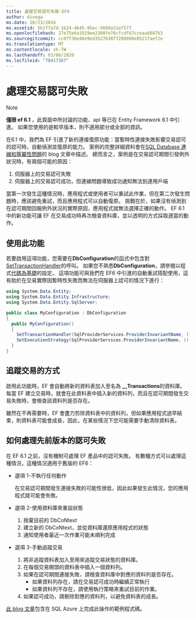 ```yaml
---
title: 處理交易認可失敗-EF6
author: divega
ms.date: 10/23/2016
ms.assetid: 5b1f7a7d-1b24-4645-95ec-5608a31ef577
ms.openlocfilehash: 27e75e6a1919ee2300fe76cfcdf67cceaad887b3
ms.sourcegitcommit: cc0ff36e46e9ed3527638f7208000e8521faef2e
ms.translationtype: MT
ms.contentlocale: zh-TW
ms.lasthandoff: 03/06/2020
ms.locfileid: "78417367"
---
```

# <a name="handling-transaction-commit-failures"></a>處理交易認可失敗
> [!NOTE]
> **僅限 ef 6.1** ，此頁面中所討論的功能、api 等已在 Entity Framework 6.1 中引進。 如果您使用的是較早版本，則不適用部分或全部的資訊。  

在6.1 中，我們為 EF 引進了新的連接復原功能：當暫時性連接失敗影響交易認可的認可時，自動偵測並復原的能力。 案例的完整詳細資料會在[SQL Database 連線和等冪性問題](https://blogs.msdn.com/b/adonet/archive/2013/03/11/sql-database-connectivity-and-the-idempotency-issue.aspx)的 blog 文章中描述。  總而言之，案例是在交易認可期間引發例外狀況時，有兩個可能的原因：  

1. 伺服器上的交易認可失敗
2. 伺服器上的交易認可成功，但連線問題導致成功通知無法到達用戶端  

當第一次發生這種情況時，應用程式或使用者可以重試此作業，但在第二次發生問題時，應該避免重試，而且應用程式可以自動復原。 挑戰在於，如果沒有偵測到在認可期間回報例外狀況的實際原因，應用程式就無法選擇正確的動作。 EF 6.1 中的新功能可讓 EF 在交易成功時再次檢查資料庫，並以透明的方式採取適當的動作。  

## <a name="using-the-feature"></a>使用此功能  

若要啟用這項功能，您需要在**DbConfiguration**的函式中包含對[SetTransactionHandler](https://msdn.microsoft.com/library/system.data.entity.dbconfiguration.setdefaulttransactionhandler.aspx)的呼叫。 如果您不熟悉**DbConfiguration**，請參閱以程式[代碼為基礎](~/ef6/fundamentals/configuring/code-based.md)的設定。 這項功能可與我們在 EF6 中引進的自動重試搭配使用，這有助於在交易實際因暫時性失敗而無法在伺服器上認可的情況下進行：  

``` csharp
using System.Data.Entity;
using System.Data.Entity.Infrastructure;
using System.Data.Entity.SqlServer;

public class MyConfiguration : DbConfiguration  
{
  public MyConfiguration()  
  {  
    SetTransactionHandler(SqlProviderServices.ProviderInvariantName, () => new CommitFailureHandler());  
    SetExecutionStrategy(SqlProviderServices.ProviderInvariantName, () => new SqlAzureExecutionStrategy());  
  }  
}
```  

## <a name="how-transactions-are-tracked"></a>追蹤交易的方式  

啟用此功能時，EF 會自動將新的資料表加入至名為 **__Transactions**的資料庫。 每當 EF 建立交易時，就會在此資料表中插入新的資料列，而且在認可期間發生交易失敗時，會檢查該資料列是否存在。  

雖然在不再需要時，EF 會盡力剪除資料表中的資料列，但如果應用程式過早結束，則資料表可能會成長，因此，在某些情況下您可能需要手動清除資料表。  

## <a name="how-to-handle-commit-failures-with-previous-versions"></a>如何處理先前版本的認可失敗

在 EF 6.1 之前，沒有機制可處理 EF 產品中的認可失敗。 有數種方式可以處理這種情況，這種情況適用于舊版的 EF6：  

* 選項 1-不執行任何動作  

  在交易認可期間發生連接失敗的可能性很低，因此如果發生此情況，您的應用程式就可能會失敗。  

* 選項 2-使用資料庫來重設狀態  

  1. 捨棄目前的 DbCoNtext  
  2. 建立新的 DbCoNtext，並從資料庫還原應用程式的狀態  
  3. 通知使用者最近一次作業可能未順利完成  

* 選項 3-手動追蹤交易  

  1. 將非追蹤資料表加入至用來追蹤交易狀態的資料庫。  
  2. 在每個交易開頭的資料表中插入一個資料列。  
  3. 如果在認可期間連接失敗，請檢查資料庫中對應的資料列是否存在。  
     - 如果資料列存在，請在交易認可成功時繼續正常執行  
     - 如果資料列不存在，請使用執行策略來重試目前的作業。  
  4. 如果認可成功，請刪除對應的資料列，以避免資料表的成長。  

[此 blog 文章](https://blogs.msdn.com/b/adonet/archive/2013/03/11/sql-database-connectivity-and-the-idempotency-issue.aspx)包含在 SQL Azure 上完成此操作的範例程式碼。  
